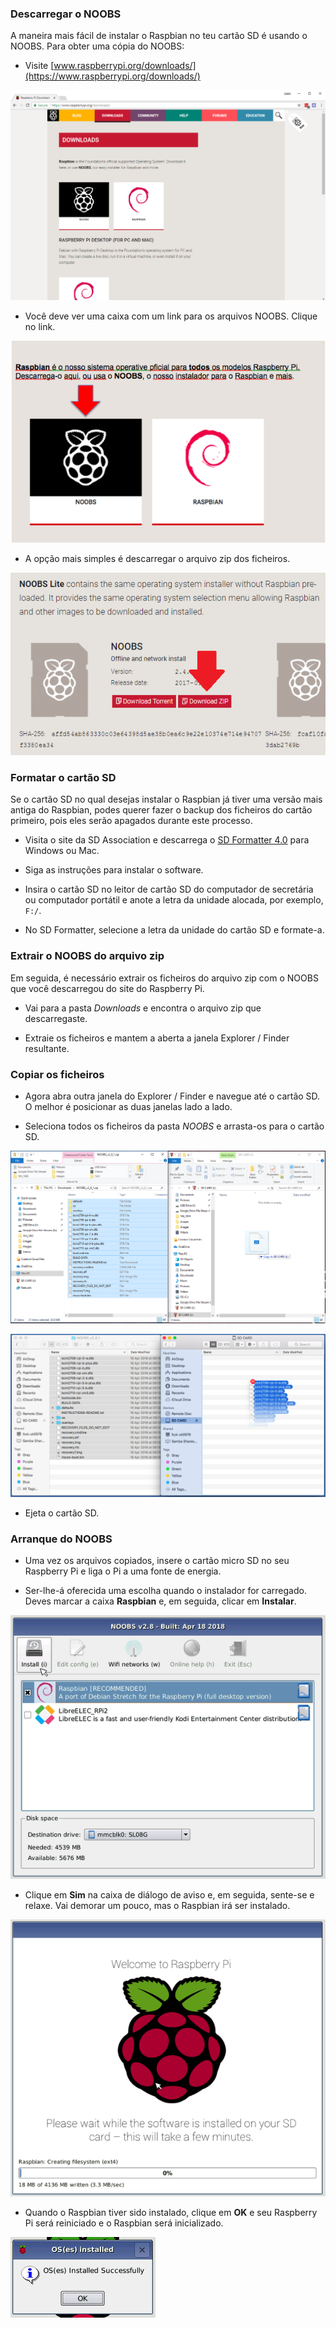 ### Descarregar o NOOBS

A maneira mais fácil de instalar o Raspbian no teu cartão SD é usando o NOOBS. Para obter uma cópia do NOOBS:

+ Visite [www.raspberrypi.org/downloads/](https://www.raspberrypi.org/downloads/)

![Página de downloads](images/downloads-page.png)

+ Você deve ver uma caixa com um link para os arquivos NOOBS. Clique no link.

![Clica no NOOBS](images/click-noobs.png)

+ A opção mais simples é descarregar o arquivo zip dos ficheiros.

![Fazer download do zip](images/download-zip.png)

### Formatar o cartão SD

Se o cartão SD no qual desejas instalar o Raspbian já tiver uma versão mais antiga do Raspbian, podes querer fazer o backup dos ficheiros do cartão primeiro, pois eles serão apagados durante este processo.

+ Visita o site da SD Association e descarrega o [SD Formatter 4.0](https://www.sdcard.org/downloads/formatter_4/index.html) para Windows ou Mac.

+ Siga as instruções para instalar o software.

+ Insira o cartão SD no leitor de cartão SD do computador de secretária ou computador portátil e anote a letra da unidade alocada, por exemplo, `F:/`.

+ No SD Formatter, selecione a letra da unidade do cartão SD e formate-a.

### Extrair o NOOBS do arquivo zip

Em seguida, é necessário extrair os ficheiros do arquivo zip com o NOOBS que você descarregou do site do Raspberry Pi.

+ Vai para a pasta *Downloads* e encontra o arquivo zip que descarregaste.

+ Extraie os ficheiros e mantem a aberta a janela Explorer / Finder resultante.

### Copiar os ficheiros

+ Agora abra outra janela do Explorer / Finder e navegue até o cartão SD. O melhor é posicionar as duas janelas lado a lado.

+ Seleciona todos os ficheiros da pasta *NOOBS* e arrasta-os para o cartão SD.

![cópia do windows](images/copy3.png)

![cópia macos](images/macos_copy.png)

+ Ejeta o cartão SD.

### Arranque do NOOBS

+ Uma vez os arquivos copiados, insere o cartão micro SD no seu Raspberry Pi e liga o Pi a uma fonte de energia.

+ Ser-lhe-á oferecida uma escolha quando o instalador for carregado. Deves marcar a caixa **Raspbian** e, em seguida, clicar em **Instalar**.

![instalar](images/install.png)

+ Clique em **Sim** na caixa de diálogo de aviso e, em seguida, sente-se e relaxe. Vai demorar um pouco, mas o Raspbian irá ser instalado.

![instalando](images/installing.png)

+ Quando o Raspbian tiver sido instalado, clique em **OK** e seu Raspberry Pi será reiniciado e o Raspbian será inicializado.

![instalado](images/installed.png)